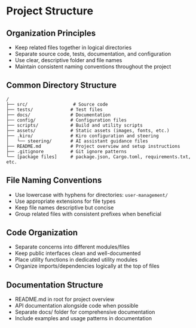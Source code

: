 # Project Structure

## Organization Principles
- Keep related files together in logical directories
- Separate source code, tests, documentation, and configuration
- Use clear, descriptive folder and file names
- Maintain consistent naming conventions throughout the project

## Common Directory Structure
```
/
├── src/                 # Source code
├── tests/              # Test files
├── docs/               # Documentation
├── config/             # Configuration files
├── scripts/            # Build and utility scripts
├── assets/             # Static assets (images, fonts, etc.)
├── .kiro/              # Kiro configuration and steering
│   └── steering/       # AI assistant guidance files
├── README.md           # Project overview and setup instructions
├── .gitignore          # Git ignore patterns
└── [package files]     # package.json, Cargo.toml, requirements.txt, etc.
```

## File Naming Conventions
- Use lowercase with hyphens for directories: `user-management/`
- Use appropriate extensions for file types
- Keep file names descriptive but concise
- Group related files with consistent prefixes when beneficial

## Code Organization
- Separate concerns into different modules/files
- Keep public interfaces clean and well-documented
- Place utility functions in dedicated utility modules
- Organize imports/dependencies logically at the top of files

## Documentation Structure
- README.md in root for project overview
- API documentation alongside code when possible
- Separate docs/ folder for comprehensive documentation
- Include examples and usage patterns in documentation